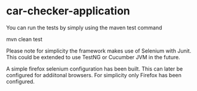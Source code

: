 # car-checker-application

You can run the tests by simply using the maven test command

mvn clean test

Please note for simplicity the framework makes use of Selenium with Junit. This could be extended to use TestNG or Cucumber JVM in the future.

A simple firefox selenium configuration has been built. This can later be configured for addiitonal browsers. For simplicity only Firefox has been configured.
